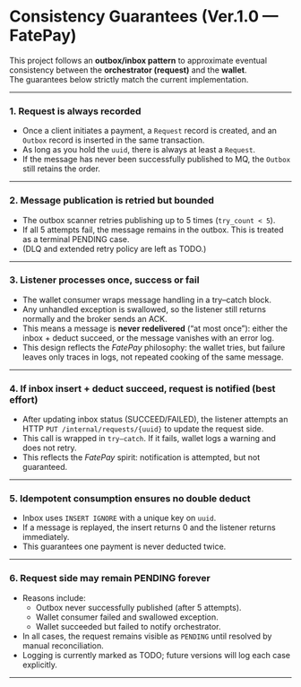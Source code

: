 # Consistency Guarantees (Ver.1.0 — FatePay)

This project follows an **outbox/inbox pattern** to approximate eventual consistency between the **orchestrator (request)** and the **wallet**.  
The guarantees below strictly match the current implementation.

---

### 1. Request is always recorded
- Once a client initiates a payment, a `Request` record is created, and an `Outbox` record is inserted in the same transaction.  
- As long as you hold the `uuid`, there is always at least a `Request`.  
- If the message has never been successfully published to MQ, the `Outbox` still retains the order.

---

### 2. Message publication is retried but bounded
- The outbox scanner retries publishing up to 5 times (`try_count < 5`).  
- If all 5 attempts fail, the message remains in the outbox. This is treated as a terminal PENDING case.  
- (DLQ and extended retry policy are left as TODO.)

---

### 3. Listener processes once, success or fail
- The wallet consumer wraps message handling in a try–catch block.  
- Any unhandled exception is swallowed, so the listener still returns normally and the broker sends an ACK.  
- This means a message is **never redelivered** (“at most once”): either the inbox + deduct succeed, or the message vanishes with an error log.  
- This design reflects the *FatePay* philosophy: the wallet tries, but failure leaves only traces in logs, not repeated cooking of the same message.

---

### 4. If inbox insert + deduct succeed, request is notified (best effort)
- After updating inbox status (SUCCEED/FAILED), the listener attempts an HTTP `PUT /internal/requests/{uuid}` to update the request side.  
- This call is wrapped in `try–catch`. If it fails, wallet logs a warning and does not retry.  
- This reflects the *FatePay* spirit: notification is attempted, but not guaranteed.

---

### 5. Idempotent consumption ensures no double deduct
- Inbox uses `INSERT IGNORE` with a unique key on `uuid`.  
- If a message is replayed, the insert returns 0 and the listener returns immediately.  
- This guarantees one payment is never deducted twice.

---

### 6. Request side may remain PENDING forever
- Reasons include:  
  - Outbox never successfully published (after 5 attempts).  
  - Wallet consumer failed and swallowed exception.  
  - Wallet succeeded but failed to notify orchestrator.  
- In all cases, the request remains visible as `PENDING` until resolved by manual reconciliation.  
- Logging is currently marked as TODO; future versions will log each case explicitly.

---
